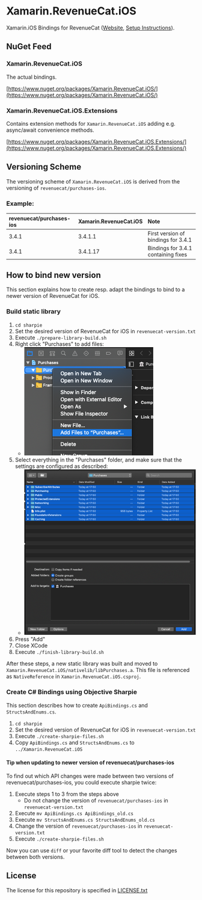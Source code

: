 # Xamarin.RevenueCat.iOS

Xamarin.iOS Bindings for RevenueCat ([Website](https://www.revenuecat.com/), [Setup Instructions](https://docs.revenuecat.com/docs/ios)).

## NuGet Feed

### Xamarin.RevenueCat.iOS

The actual bindings.

[https://www.nuget.org/packages/Xamarin.RevenueCat.iOS/](https://www.nuget.org/packages/Xamarin.RevenueCat.iOS/)

### Xamarin.RevenueCat.iOS.Extensions

Contains extension methods for `Xamarin.RevenueCat.iOS` adding e.g. async/await convenience methods.

[https://www.nuget.org/packages/Xamarin.RevenueCat.iOS.Extensions/](https://www.nuget.org/packages/Xamarin.RevenueCat.iOS.Extensions/)

## Versioning Scheme

The versioning scheme of `Xamarin.RevenueCat.iOS` is derived from the versioning of `revenuecat/purchases-ios`.

### Example:

| revenuecat/purchases-ios | Xamarin.RevenueCat.iOS | Note |
|:--|:--|:--|
| 3.4.1 | 3.4.1.1 | First version of bindings for 3.4.1 |
| 3.4.1 | 3.4.1.17 | Bindings for 3.4.1 containing fixes |

## How to bind new version

This section explains how to create resp. adapt the bindings to bind to a newer version of RevenueCat for iOS.

### Build static library

1. `cd sharpie`
2. Set the desired version of RevenueCat for iOS in `revenuecat-version.txt`
3. Execute `./prepare-library-build.sh`
4. Right click "Purchases" to add files:
	* ![howto-1](readme-images/howto-1.png)
5. Select everything in the "Purchases" folder, and make sure that the settings are configured as described:
	* ![howto-2](readme-images/howto-2.png)
6. Press "Add"
7. Close XCode
8. Execute `./finish-library-build.sh`

After these steps, a new static library was built and moved to `Xamarin.RevenueCat.iOS/nativelib/libPurchases.a`. This file is referenced as `NativeReference` in `Xamarin.RevenueCat.iOS.csproj`.

### Create C# Bindings using Objective Sharpie

This section describes how to create `ApiBindings.cs` and `StructsAndEnums.cs`.

1. `cd sharpie`
2. Set the desired version of RevenueCat for iOS in `revenuecat-version.txt`
3. Execute `./create-sharpie-files.sh`
4. Copy `ApiBindings.cs` and `StructsAndEnums.cs` to `../Xamarin.RevenueCat.iOS`

#### Tip when updating to newer version of revenuecat/purchases-ios

To find out which API changes were made between two versions of revenuecat/purchases-ios, you could execute sharpie twice:

1. Execute steps 1 to 3 from the steps above
	* Do not change the version of `revenuecat/purchases-ios` in `revenuecat-version.txt`
2. Execute `mv ApiBindings.cs ApiBindings_old.cs`
3. Execute `mv StructsAndEnums.cs StructsAndEnums_old.cs`
4. Change the version of `revenuecat/purchases-ios` in `revenuecat-version.txt`
5. Execute `./create-sharpie-files.sh`

Now you can use `diff` or your favorite diff tool to detect the changes between both versions.

## License

The license for this repository is specified in 
[LICENSE.txt](LICENSE.txt)
